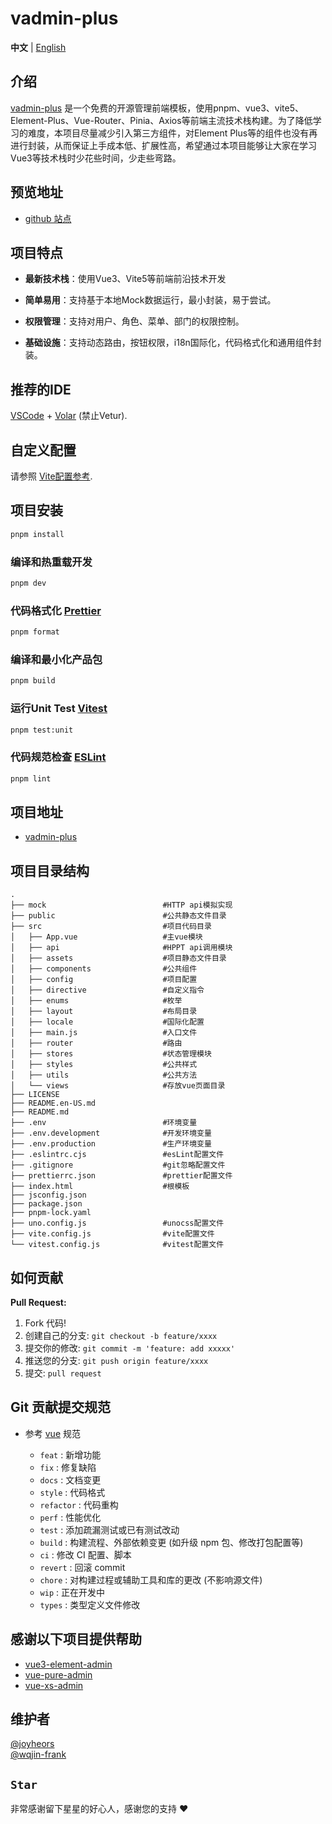 # vadmin-plus

**中文** | [English](./README.en-US.md)

## 介绍

[vadmin-plus](https://github.com/joyheros/vadmin-plus) 是一个免费的开源管理前端模板，使用pnpm、vue3、vite5、Element-Plus、Vue-Router、Pinia、Axios等前端主流技术栈构建。为了降低学习的难度，本项目尽量减少引入第三方组件，对Element Plus等的组件也没有再进行封装，从而保证上手成本低、扩展性高，希望通过本项目能够让大家在学习Vue3等技术栈时少花些时间，少走些弯路。

## 预览地址

- [github 站点](https://joyheros.github.io/vadmin-plus/)

## 项目特点

- **最新技术栈**：使用Vue3、Vite5等前端前沿技术开发

- **简单易用**：支持基于本地Mock数据运行，最小封装，易于尝试。

- **权限管理**：支持对用户、角色、菜单、部门的权限控制。

- **基础设施**：支持动态路由，按钮权限，i18n国际化，代码格式化和通用组件封装。

## 推荐的IDE

[VSCode](https://code.visualstudio.com/) + [Volar](https://marketplace.visualstudio.com/items?itemName=Vue.volar) (禁止Vetur).

## 自定义配置

请参照 [Vite配置参考](https://vitejs.dev/config/).

## 项目安装

```sh
pnpm install
```

### 编译和热重载开发

```sh
pnpm dev
```

### 代码格式化 [Prettier](https://prettier.io/)

```sh
pnpm format
```

### 编译和最小化产品包

```sh
pnpm build
```

### 运行Unit Test [Vitest](https://vitest.dev/)

```sh
pnpm test:unit
```

### 代码规范检查 [ESLint](https://eslint.org/)

```sh
pnpm lint
```

## 项目地址

- [vadmin-plus](https://github.com/joyheros/vadmin-plus)

## 项目目录结构

```base
.
├── mock                          #HTTP api模拟实现
├── public                        #公共静态文件目录
├── src                           #项目代码目录
│   ├── App.vue                   #主vue模块
│   ├── api                       #HPPT api调用模块
│   ├── assets                    #项目静态文件目录
│   ├── components                #公共组件
│   ├── config                    #项目配置
│   ├── directive                 #自定义指令
│   ├── enums                     #枚举
│   ├── layout                    #布局目录
│   ├── locale                    #国际化配置
│   ├── main.js                   #入口文件
│   ├── router                    #路由
│   ├── stores                    #状态管理模块
│   ├── styles                    #公共样式
│   ├── utils                     #公共方法
│   └── views                     #存放vue页面目录
├── LICENSE
├── README.en-US.md
├── README.md
├── .env                          #环境变量
├── .env.development              #开发环境变量
├── .env.production               #生产环境变量
├── .eslintrc.cjs                 #esLint配置文件
├── .gitignore                    #git忽略配置文件
├── prettierrc.json               #prettier配置文件
├── index.html                    #根模板
├── jsconfig.json
├── package.json
├── pnpm-lock.yaml
├── uno.config.js                 #unocss配置文件
├── vite.config.js                #vite配置文件
└── vitest.config.js              #vitest配置文件
```

## 如何贡献

**Pull Request:**

1. Fork 代码!
2. 创建自己的分支: `git checkout -b feature/xxxx`
3. 提交你的修改: `git commit -m 'feature: add xxxxx'`
4. 推送您的分支: `git push origin feature/xxxx`
5. 提交: `pull request`

## Git 贡献提交规范

- 参考 [vue](https://github.com/vuejs/vue/blob/dev/.github/COMMIT_CONVENTION.md) 规范

  - `feat` : 新增功能
  - `fix` : 修复缺陷
  - `docs` : 文档变更
  - `style` : 代码格式
  - `refactor` : 代码重构
  - `perf` : 性能优化
  - `test` : 添加疏漏测试或已有测试改动
  - `build` : 构建流程、外部依赖变更 (如升级 npm 包、修改打包配置等)
  - `ci` : 修改 CI 配置、脚本
  - `revert` : 回滚 commit
  - `chore` : 对构建过程或辅助工具和库的更改 (不影响源文件)
  - `wip` : 正在开发中
  - `types` : 类型定义文件修改

## 感谢以下项目提供帮助

- [vue3-element-admin](https://github.com/youlaitech/vue3-element-admin)
- [vue-pure-admin](https://github.com/xiaoxian521/vue-pure-admin)
- [vue-xs-admin](https://github.com/jsxiaosi/vue-xs-admin)

## 维护者

[@joyheors](https://github.com/joyheros)  
[@wqjin-frank](https://github.com/wqjin-frank)

## `Star`

非常感谢留下星星的好心人，感谢您的支持 :heart:
